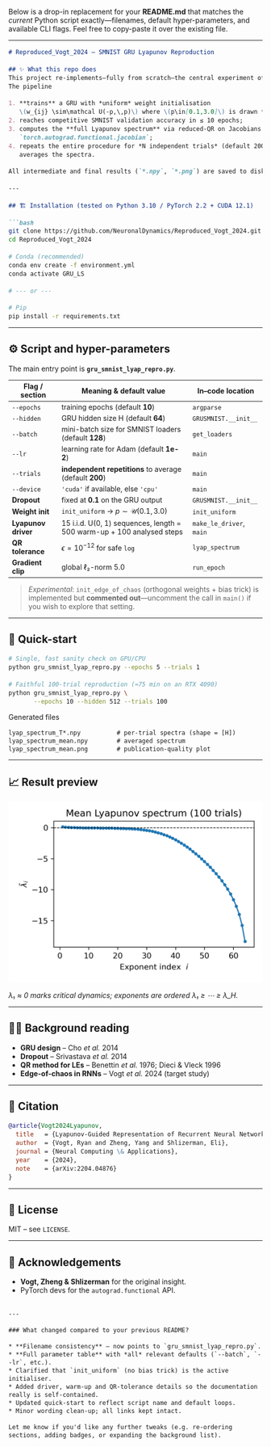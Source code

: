 Below is a drop-in replacement for your **README.md** that matches the *current* Python script exactly—filenames, default hyper-parameters, and available CLI flags.
Feel free to copy-paste it over the existing file.

---

````markdown
# Reproduced_Vogt_2024 – SMNIST GRU Lyapunov Reproduction

## ✨ What this repo does
This project re-implements—fully from scratch—the central experiment of **Vogt *et al.* (2024)**, showing that a 1-layer GRU trained on row-wise Sequential-MNIST (SMNIST) evolves at (or near) the *edge of chaos* and displays a characteristic Lyapunov-spectrum “fingerprint” ([arXiv 2204.04876](https://arxiv.org/abs/2204.04876)).  
The pipeline

1. **trains** a GRU with *uniform* weight initialisation  
   \(w_{ij} \sim\mathcal U(-p,\,p)\) where \(p\in[0.1,3.0]\) is drawn **per trial**;
2. reaches competitive SMNIST validation accuracy in ≤ 10 epochs;
3. computes the **full Lyapunov spectrum** via reduced-QR on Jacobians obtained with  
   `torch.autograd.functional.jacobian`;
4. repeats the entire procedure for *N independent trials* (default 200) and
   averages the spectra.

All intermediate and final results (`*.npy`, `*.png`) are saved to disk.

---

## 🏗 Installation (tested on Python 3.10 / PyTorch 2.2 + CUDA 12.1)

```bash
git clone https://github.com/NeuronalDynamics/Reproduced_Vogt_2024.git
cd Reproduced_Vogt_2024

# Conda (recommended)
conda env create -f environment.yml
conda activate GRU_LS

# --- or ---

# Pip
pip install -r requirements.txt
````

---

## ⚙️ Script and hyper-parameters

The main entry point is **`gru_smnist_lyap_repro.py`**.

| Flag / section      | Meaning & default value                                                | In–code location         |
| ------------------- | ---------------------------------------------------------------------- | ------------------------ |
| `--epochs`          | training epochs (default **10**)                                       | `argparse`               |
| `--hidden`          | GRU hidden size H (default **64**)                                     | `GRUSMNIST.__init__`     |
| `--batch`           | mini-batch size for SMNIST loaders (default **128**)                   | `get_loaders`            |
| `--lr`              | learning rate for Adam (default **1e-2**)                              | `main`                   |
| `--trials`          | **independent repetitions** to average (default **200**)               | `main`                   |
| `--device`          | `'cuda'` if available, else `'cpu'`                                    | `main`                   |
| **Dropout**         | fixed at **0.1** on the GRU output                                     | `GRUSMNIST.__init__`     |
| **Weight init**     | `init_uniform` → $p\sim\mathcal U(0.1,3.0)$                            | `init_uniform`           |
| **Lyapunov driver** | 15 i.i.d. U(0, 1) sequences, length = 500 warm-up + 100 analysed steps | `make_le_driver`, `main` |
| **QR tolerance**    | $\epsilon=10^{-12}$ for safe `log`                                     | `lyap_spectrum`          |
| **Gradient clip**   | global ℓ₂-norm 5.0                                                     | `run_epoch`              |

> *Experimental*: `init_edge_of_chaos` (orthogonal weights + bias trick) is implemented but **commented out**—uncomment the call in `main()` if you wish to explore that setting.

---

## 🚀 Quick-start

```bash
# Single, fast sanity check on GPU/CPU
python gru_smnist_lyap_repro.py --epochs 5 --trials 1

# Faithful 100-trial reproduction (≈75 min on an RTX 4090)
python gru_smnist_lyap_repro.py \
       --epochs 10 --hidden 512 --trials 100
```

Generated files

```
lyap_spectrum_T*.npy          # per-trial spectra (shape = [H])
lyap_spectrum_mean.npy        # averaged spectrum
lyap_spectrum_mean.png        # publication-quality plot
```

---

## 📈 Result preview

![Mean Lyapunov spectrum](Analytical%20Jacobian/lyap_spectrum_mean.png)

*λ₁ ≈ 0 marks critical dynamics; exponents are ordered λ₁ ≥ ⋯ ≥ λ\_H.*

---

## 🧑‍🔬 Background reading

* **GRU design** – Cho *et al.* 2014
* **Dropout** – Srivastava *et al.* 2014
* **QR method for LEs** – Benettin *et al.* 1976; Dieci & Vleck 1996
* **Edge-of-chaos in RNNs** – Vogt *et al.* 2024 (target study)

---

## 📝 Citation

```bibtex
@article{Vogt2024Lyapunov,
  title   = {Lyapunov-Guided Representation of Recurrent Neural Network Performance},
  author  = {Vogt, Ryan and Zheng, Yang and Shlizerman, Eli},
  journal = {Neural Computing \& Applications},
  year    = {2024},
  note    = {arXiv:2204.04876}
}
```

---

## 📄 License

MIT – see `LICENSE`.

---

## 🙏 Acknowledgements

* **Vogt, Zheng & Shlizerman** for the original insight.
* PyTorch devs for the `autograd.functional` API.

```

---

### What changed compared to your previous README?

* **Filename consistency** – now points to `gru_smnist_lyap_repro.py`.
* **Full parameter table** with *all* relevant defaults (`--batch`, `--lr`, etc.).
* Clarified that `init_uniform` (no bias trick) is the active initialiser.
* Added driver, warm-up and QR-tolerance details so the documentation really is self-contained.
* Updated quick-start to reflect script name and default loops.
* Minor wording clean-up; all links kept intact.

Let me know if you'd like any further tweaks (e.g. re-ordering sections, adding badges, or expanding the background list).
```
